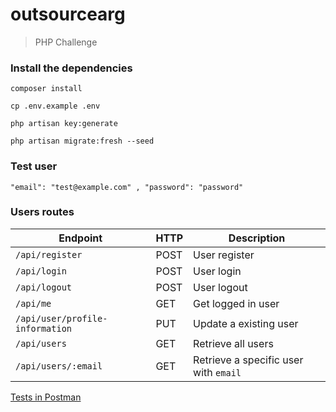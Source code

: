 # outsourcearg
> PHP Challenge

### Install the dependencies

```composer install```

```cp .env.example .env```

```php artisan key:generate```

```php artisan migrate:fresh --seed```

### Test user
    
```"email": "test@example.com" , "password": "password"```

### Users routes

| Endpoint | HTTP | Description |
| --- | --- | --- |
| `/api/register` | POST | User register |
| `/api/login` | POST | User login |
| `/api/logout` | POST | User logout |
| `/api/me` | GET | Get logged in user |
| `/api/user/profile-information` | PUT | Update a existing user |
| `/api/users` | GET | Retrieve all users |
| `/api/users/:email` | GET | Retrieve a specific user with `email` |


[Tests in Postman](https://go.postman.co/workspace/Team-Workspace~44350771-9758-4a6a-8591-67a62e93af42/collection/6049501-4eb17c23-a0b6-436e-8876-c9a3de89425a?action=share&creator=6049501)